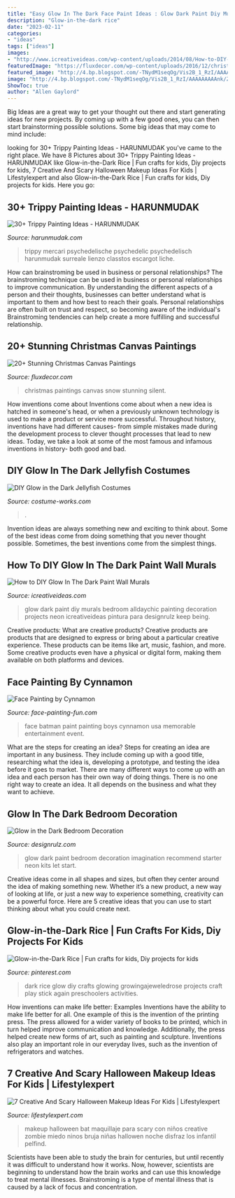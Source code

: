 ```yaml
---
title: "Easy Glow In The Dark Face Paint Ideas : Glow Dark Paint Diy Murals Bedroom Alldaychic Painting Decoration Projects Neon Icreativeideas Pintura Para Designrulz Keep Being"
description: "Glow-in-the-dark rice"
date: "2023-02-11"
categories:
- "ideas"
tags: ["ideas"]
images:
- "http://www.icreativeideas.com/wp-content/uploads/2014/08/How-to-DIY-Glow-In-The-Dark-Paint-Wall-Murals-3.jpg"
featuredImage: "https://fluxdecor.com/wp-content/uploads/2016/12/christmas-canvas-paintings/4-christmas-canvas-paintings.jpg"
featured_image: "http://4.bp.blogspot.com/-TNydM1seqOg/Vis2B_1_RzI/AAAAAAAAAnk/ZqBucaLGOas/s1600/beetle-bat-halloween-makeup-for-kids.jpg"
image: "http://4.bp.blogspot.com/-TNydM1seqOg/Vis2B_1_RzI/AAAAAAAAAnk/ZqBucaLGOas/s1600/beetle-bat-halloween-makeup-for-kids.jpg"
ShowToc: true
author: "Allen Gaylord"
---
```



Big Ideas are a great way to get your thought out there and start generating ideas for new projects. By coming up with a few good ones, you can then start brainstorming possible solutions. Some big ideas that may come to mind include: 

	

		
looking for 30+ Trippy Painting Ideas - HARUNMUDAK you've came to the right place. We have 8 Pictures about 30+ Trippy Painting Ideas - HARUNMUDAK like Glow-in-the-Dark Rice | Fun crafts for kids, Diy projects for kids, 7 Creative And Scary Halloween Makeup Ideas For Kids | Lifestylexpert and also Glow-in-the-Dark Rice | Fun crafts for kids, Diy projects for kids. Here you go:
		
    
## 30+ Trippy Painting Ideas - HARUNMUDAK

<img loading=lazy src="https://www.harunmudak.com/wp-content/uploads/2020/07/trippy-painting-ideas-9-768x1024.jpg" onerror="this.onerror=null;this.src='https://tse4.mm.bing.net/th?id=OIP.dYS07e-mnWQRLZDqfGzbVgHaJ4&amp;pid=15.1';" alt="30+ Trippy Painting Ideas - HARUNMUDAK">

_Source: harunmudak.com_

>trippy mercari psychedelische psychedelic psychedelisch harunmudak surreale lienzo classtos escargot liche. 

	

How can brainstroming be used in business or personal relationships?
The brainstroming technique can be used in business or personal relationships to improve communication. By understanding the different aspects of a person and their thoughts, businesses can better understand what is important to them and how best to reach their goals. Personal relationships are often built on trust and respect, so becoming aware of the individual's Brainstroming tendencies can help create a more fulfilling and successful relationship.

    
## 20+ Stunning Christmas Canvas Paintings

<img loading=lazy src="https://fluxdecor.com/wp-content/uploads/2016/12/christmas-canvas-paintings/4-christmas-canvas-paintings.jpg" onerror="this.onerror=null;this.src='https://tse1.mm.bing.net/th?id=OIP.zHBcYno4lPKcd8sLarLK8wHaJi&amp;pid=15.1';" alt="20+ Stunning Christmas Canvas Paintings">

_Source: fluxdecor.com_

>christmas paintings canvas snow stunning silent. 

	

How inventions come about
Inventions come about when a new idea is hatched in someone's head, or when a previously unknown technology is used to make a product or service more successful. Throughout history, inventions have had different causes- from simple mistakes made during the development process to clever thought processes that lead to new ideas. Today, we take a look at some of the most famous and infamous inventions in history- both good and bad.

    
## DIY Glow In The Dark Jellyfish Costumes

<img loading=lazy src="https://photos.costume-works.com/full/jellyfish48.jpg" onerror="this.onerror=null;this.src='https://tse2.mm.bing.net/th?id=OIP.WIR3WUw9mORzCAuhwsDt7wHaMK&amp;pid=15.1';" alt="DIY Glow in the Dark Jellyfish Costumes">

_Source: costume-works.com_

>. 

	

Invention ideas are always something new and exciting to think about. Some of the best ideas come from doing something that you never thought possible. Sometimes, the best inventions come from the simplest things.

    
## How To DIY Glow In The Dark Paint Wall Murals

<img loading=lazy src="http://www.icreativeideas.com/wp-content/uploads/2014/08/How-to-DIY-Glow-In-The-Dark-Paint-Wall-Murals-3.jpg" onerror="this.onerror=null;this.src='https://tse3.mm.bing.net/th?id=OIP.X6OVRxcvUS_oiGgJd98qmAHaLI&amp;pid=15.1';" alt="How to DIY Glow In The Dark Paint Wall Murals">

_Source: icreativeideas.com_

>glow dark paint diy murals bedroom alldaychic painting decoration projects neon icreativeideas pintura para designrulz keep being. 

	

Creative products: What are creative products?
Creative products are products that are designed to express or bring about a particular creative experience. These products can be items like art, music, fashion, and more. Some creative products even have a physical or digital form, making them available on both platforms and devices.

    
## Face Painting By Cynnamon

<img loading=lazy src="http://www.face-painting-fun.com/images/face-painting-by-cynnamon-21702674.jpg" onerror="this.onerror=null;this.src='https://tse1.mm.bing.net/th?id=OIP.RxoNLyOktsIrv0bYodiifAHaLI&amp;pid=15.1';" alt="Face Painting by Cynnamon">

_Source: face-painting-fun.com_

>face batman paint painting boys cynnamon usa memorable entertainment event. 

	

What are the steps for creating an idea?
Steps for creating an idea are important in any business. They include coming up with a good title, researching what the idea is, developing a prototype, and testing the idea before it goes to market. 
There are many different ways to come up with an idea and each person has their own way of doing things. There is no one right way to create an idea. It all depends on the business and what they want to achieve.

    
## Glow In The Dark Bedroom Decoration

<img loading=lazy src="https://cdn.designrulz.com/wp-content/uploads/2012/10/glow-in-the-dark-2.jpg" onerror="this.onerror=null;this.src='https://tse3.mm.bing.net/th?id=OIP.ubRY-spm28OMCaEvZZ8UQQHaLJ&amp;pid=15.1';" alt="Glow in the Dark Bedroom Decoration">

_Source: designrulz.com_

>glow dark paint bedroom decoration imagination recommend starter neon kits let start. 

	

Creative ideas come in all shapes and sizes, but often they center around the idea of making something new. Whether it’s a new product, a new way of looking at life, or just a new way to experience something, creativity can be a powerful force. Here are 5 creative ideas that you can use to start thinking about what you could create next.

    
## Glow-in-the-Dark Rice | Fun Crafts For Kids, Diy Projects For Kids

<img loading=lazy src="https://i.pinimg.com/736x/36/bf/fe/36bffe0a82cbab665807dd9ef0fada07.jpg" onerror="this.onerror=null;this.src='https://tse1.mm.bing.net/th?id=OIP.lHB8XTS2133AaFP4R0XqgAHaLH&amp;pid=15.1';" alt="Glow-in-the-Dark Rice | Fun crafts for kids, Diy projects for kids">

_Source: pinterest.com_

>dark rice glow diy crafts glowing growingajeweledrose projects craft play stick again preschoolers activities. 

	

How inventions can make life better: Examples
Inventions have the ability to make life better for all. One example of this is the invention of the printing press. The press allowed for a wider variety of books to be printed, which in turn helped improve communication and knowledge. Additionally, the press helped create new forms of art, such as painting and sculpture. Inventions also play an important role in our everyday lives, such as the invention of refrigerators and watches.

    
## 7 Creative And Scary Halloween Makeup Ideas For Kids | Lifestylexpert

<img loading=lazy src="http://4.bp.blogspot.com/-TNydM1seqOg/Vis2B_1_RzI/AAAAAAAAAnk/ZqBucaLGOas/s1600/beetle-bat-halloween-makeup-for-kids.jpg" onerror="this.onerror=null;this.src='https://tse2.mm.bing.net/th?id=OIP.NKuX6hyfFU4S6dHZ9VwapgHaF7&amp;pid=15.1';" alt="7 Creative And Scary Halloween Makeup Ideas For Kids | Lifestylexpert">

_Source: lifestylexpert.com_

>makeup halloween bat maquillaje para scary con niños creative zombie miedo ninos bruja niñas hallowen noche disfraz los infantil pelfind. 

	

Scientists have been able to study the brain for centuries, but until recently it was difficult to understand how it works. Now, however, scientists are beginning to understand how the brain works and can use this knowledge to treat mental illnesses. Brainstroming is a type of mental illness that is caused by a lack of focus and concentration.

